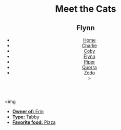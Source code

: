<!DOCTYPE html>
<html lang="en">
  <head>
    <meta charset="UTF-8" />
    <title>Meet the Cats | Flynn</title>
    <link href="css/style.css" rel="stylesheet" />
  </head>

  <body>
    <header>
      <h1>Meet the Cats</h1>
      <h2>Flynn</h2>

   <nav>
        <ul>
          <li><a href="index.md">Home</a></li>
          <li><a href="black-n-white/charlie.md">Charlie</a></li>
          <li><a href="snowshoe/coby.md">Coby</a></li>
          <li><a href="tabby/flynn.md">Flynn</a></li>
          <li><a href="egyptian-mau/piper.md">Piper</a></li>
          <li><a href="tabby/quorra.md">Quorra</a></li>
          <li><a href="tux/zedo.md">Zedo</a></li>>
        </ul>
      </nav>
    </header>

  <main>

   <img 
   <a href="img/flynn.jpg" alt="Flynn" />
   </img>

   <ul>
        <li><strong>Owner of:</strong> Erin</li>
        <li><strong>Type:</strong> Tabby</li>
        <li><strong>Favorite food:</strong> Pizza</li>
   </ul>

   </main>
  </body>
</html>
